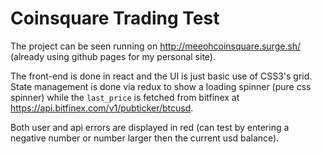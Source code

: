 # Coinsquare Trading Test

The project can be seen running on http://meeohcoinsquare.surge.sh/ (already using github pages for my personal site).

The front-end is done in react and the UI is just basic use of CSS3's grid. State management is done via redux to show a loading spinner (pure css spinner) while the `last_price` is fetched from bitfinex at https://api.bitfinex.com/v1/pubticker/btcusd. 

Both user and api errors are displayed in red (can test by entering a negative number or number larger then the current usd balance). 
